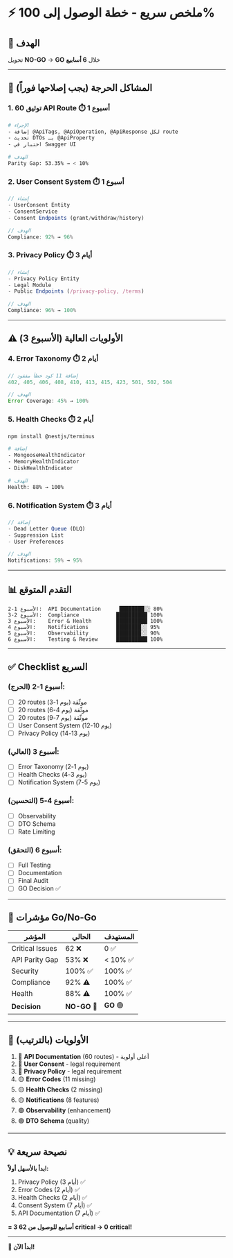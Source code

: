 # ⚡ ملخص سريع - خطة الوصول إلى 100%

## 🎯 الهدف
تحويل **NO-GO** → **GO** خلال **6 أسابيع**

---

## 🔴 المشاكل الحرجة (يجب إصلاحها فوراً)

### 1. توثيق 60 API Route ⏱️ 1 أسبوع
```bash
# الإجراء
- إضافة @ApiTags, @ApiOperation, @ApiResponse لكل route
- تحديث DTOs بـ @ApiProperty
- اختبار في Swagger UI

# الهدف
Parity Gap: 53.35% → < 10%
```

### 2. User Consent System ⏱️ 1 أسبوع
```typescript
// إنشاء
- UserConsent Entity
- ConsentService
- Consent Endpoints (grant/withdraw/history)

// الهدف
Compliance: 92% → 96%
```

### 3. Privacy Policy ⏱️ 3 أيام
```typescript
// إنشاء
- Privacy Policy Entity
- Legal Module
- Public Endpoints (/privacy-policy, /terms)

// الهدف
Compliance: 96% → 100%
```

---

## ⚠️ الأولويات العالية (الأسبوع 3)

### 4. Error Taxonomy ⏱️ 2 أيام
```typescript
// إضافة 11 كود خطأ مفقود
402, 405, 406, 408, 410, 413, 415, 423, 501, 502, 504

// الهدف
Error Coverage: 45% → 100%
```

### 5. Health Checks ⏱️ 2 أيام
```bash
npm install @nestjs/terminus

# إضافة
- MongooseHealthIndicator
- MemoryHealthIndicator
- DiskHealthIndicator

# الهدف
Health: 88% → 100%
```

### 6. Notification System ⏱️ 3 أيام
```typescript
// إضافة
- Dead Letter Queue (DLQ)
- Suppression List
- User Preferences

// الهدف
Notifications: 59% → 95%
```

---

## 📊 التقدم المتوقع

```
الأسبوع 1-2:  API Documentation      ████████░░ 80%
الأسبوع 2-3:  Compliance            ██████████ 100%
الأسبوع 3:    Error & Health        ██████████ 100%
الأسبوع 4:    Notifications         ████████░░ 95%
الأسبوع 5:    Observability         ████████░░ 90%
الأسبوع 6:    Testing & Review      ██████████ 100%
```

---

## ✅ Checklist السريع

### أسبوع 1-2 (الحرج):
- [ ] 20 routes موثّقة (يوم 1-3)
- [ ] 20 routes موثّقة (يوم 4-6)
- [ ] 20 routes موثّقة (يوم 7-9)
- [ ] User Consent System (يوم 10-12)
- [ ] Privacy Policy (يوم 13-14)

### أسبوع 3 (العالي):
- [ ] Error Taxonomy (يوم 1-2)
- [ ] Health Checks (يوم 3-4)
- [ ] Notification System (يوم 5-7)

### أسبوع 4-5 (التحسين):
- [ ] Observability
- [ ] DTO Schema
- [ ] Rate Limiting

### أسبوع 6 (التحقق):
- [ ] Full Testing
- [ ] Documentation
- [ ] Final Audit
- [ ] GO Decision ✅

---

## 🚦 مؤشرات Go/No-Go

| المؤشر | الحالي | المستهدف |
|--------|--------|-----------|
| Critical Issues | 62 ❌ | 0 ✅ |
| API Parity Gap | 53% ❌ | < 10% ✅ |
| Security | 100% ✅ | 100% ✅ |
| Compliance | 92% ⚠️ | 100% ✅ |
| Health | 88% ⚠️ | 100% ✅ |
| **Decision** | **NO-GO** 🔴 | **GO** 🟢 |

---

## 🎯 الأولويات (بالترتيب)

1. 🔴 **API Documentation** (60 routes) - أعلى أولوية
2. 🔴 **User Consent** - legal requirement
3. 🔴 **Privacy Policy** - legal requirement
4. 🟡 **Error Codes** (11 missing)
5. 🟡 **Health Checks** (2 missing)
6. 🟡 **Notifications** (8 features)
7. 🟢 **Observability** (enhancement)
8. 🟢 **DTO Schema** (quality)

---

## 💡 نصيحة سريعة

**ابدأ بالأسهل أولاً:**
1. Privacy Policy (3 أيام) ✅
2. Error Codes (2 أيام) ✅
3. Health Checks (2 أيام) ✅
4. Consent System (7 أيام) ✅
5. API Documentation (7 أيام) ✅

**= 3 أسابيع للوصول من 62 critical → 0 critical!**

---

**🚀 ابدأ الآن!**

